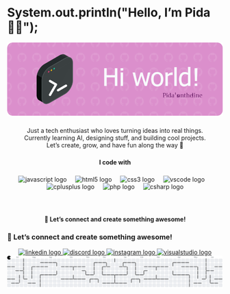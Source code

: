 
<!--
**pidazlya/pidazlya** is a ✨ _special_ ✨ repository because its `README.md` (this file) appears on your GitHub profile.

Here are some ideas to get you started:

- 🔭 I’m currently working on ...
- 🌱 I’m currently learning ...
- 👯 I’m looking to collaborate on ...
- 🤔 I’m looking for help with ...
- 💬 Ask me about ...
- 📫 How to reach me: ...
- 😄 Pronouns: ...
- ⚡ Fun fact: ...
-->
<h1 align="left">System.out.println("Hello, I’m Pida👩‍💻");</h1>

![pida](imgs/github-header-image.png)
###

<p align="center">Just a tech enthusiast who loves turning ideas into real things.<br>Currently learning AI, designing stuff, and building cool projects.<br>Let’s create, grow, and have fun along the way 🚀</p>

###

<h4 align="center">I code with</h4>

###

<div align="center">
  <img src="https://cdn.jsdelivr.net/gh/devicons/devicon/icons/javascript/javascript-original.svg" height="40" alt="javascript logo"  />
  <img width="12" />
  <img src="https://cdn.jsdelivr.net/gh/devicons/devicon/icons/html5/html5-original.svg" height="40" alt="html5 logo"  />
  <img width="12" />
  <img src="https://cdn.jsdelivr.net/gh/devicons/devicon/icons/css3/css3-original.svg" height="40" alt="css3 logo"  />
  <img width="12" />
  <img src="https://cdn.jsdelivr.net/gh/devicons/devicon/icons/vscode/vscode-original.svg" height="40" alt="vscode logo"  />
  <img width="12" />
  <img src="https://skillicons.dev/icons?i=cpp" height="40" alt="cplusplus logo"  />
  <img width="12" />
  <img src="https://cdn.jsdelivr.net/gh/devicons/devicon/icons/php/php-original.svg" height="40" alt="php logo"  />
  <img width="12" />
  <img src="https://skillicons.dev/icons?i=cs" height="40" alt="csharp logo"  />
</div>

###


<br clear="both">

<h4 align="center">🤝 Let’s connect and create something awesome!</h4>

### 🤝 Let’s connect and create something awesome!

<div align="center">
  <a href="https://linkedin.com/in/marfrida-halliaputri" target="_blank">
    <img src="https://raw.githubusercontent.com/maurodesouza/profile-readme-generator/master/src/assets/icons/social/linkedin/default.svg" width="52" height="40" alt="linkedin logo"  />
  </a>
  <a href="https://discord.com/users/1123967416012132352" target="_blank">
    <img src="https://raw.githubusercontent.com/maurodesouza/profile-readme-generator/master/src/assets/icons/social/discord/default.svg" width="52" height="40" alt="discord logo"  />
  </a>
  <a href="https://instagram.com/pidazlya" target="_blank">
    <img src="https://raw.githubusercontent.com/maurodesouza/profile-readme-generator/master/src/assets/icons/social/instagram/default.svg" width="52" height="40" alt="instagram logo"  />
  </a>
  <a href="https://visualstudio.microsoft.com/" target="_blank">
    <img src="https://raw.githubusercontent.com/maurodesouza/profile-readme-generator/master/src/assets/icons/social/visualstudio/default.svg" width="52" height="40" alt="visualstudio logo"  />
  </a>
</div>


<picture>
  <source media="(prefers-color-scheme: dark)" srcset="https://raw.githubusercontent.com/pidazlya/pidazlya/output/pacman-contribution-graph-dark.svg">
  <source media="(prefers-color-scheme: light)" srcset="https://raw.githubusercontent.com/pidazlya/pidazlya/output/pacman-contribution-graph.svg">
  <img alt="pacman contribution graph" src="https://raw.githubusercontent.com/pidazlya/pidazlya/output/pacman-contribution-graph.svg">
</picture>

###
